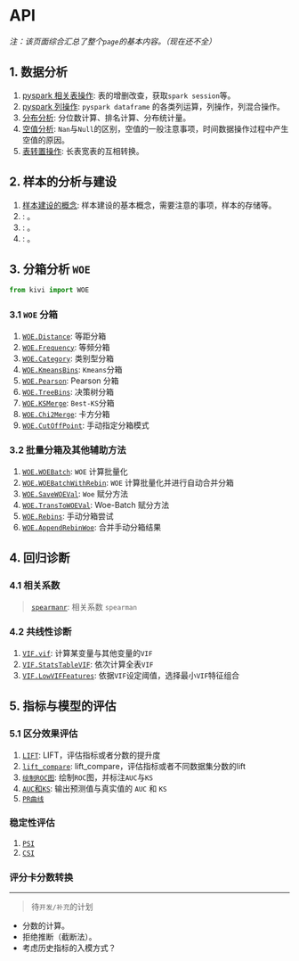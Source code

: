 # API

*注：该页面综合汇总了整个`page`的基本内容。（现在还不全）*

## 1. 数据分析

1. [pyspark 相关表操作](./SparkSupport/SparkSupport): 表的增删改查，获取`spark session`等。
1. [pyspark 列操作](./descriptive_statistics/data_analysis?id=_1-pyspark中的列操作): `pyspark dataframe` 的各类列运算，列操作，列混合操作。
1. [分布分析](./descriptive_statistics/data_analysis?id=_2-分布分析): 分位数计算、排名计算、分布统计量。
1. [空值分析](./descriptive_statistics/data_analysis?id=_3-空值分析): `Nan`与`Null`的区别，空值的一般注意事项，时间数据操作过程中产生空值的原因。
1. [表转置操作](./descriptive_statistics/data_analysis?id=_4-表转置操作): 长表宽表的互相转换。

## 2. 样本的分析与建设

1. [样本建设的概念](./score_card/sample): 样本建设的基本概念，需要注意的事项，样本的存储等。
1. [](): 。
1. [](): 。
1. [](): 。

## 3. 分箱分析 `WOE`

```python
from kivi import WOE
```

### 3.1 `WOE` 分箱

1. [`WOE.Distance`](./woe_iv/woe_iv_api?id=_11-等距分箱): 等距分箱
1. [`WOE.Frequency`](./woe_iv/woe_iv_api?id=_12-等频分箱): 等频分箱
1. [`WOE.Category`](./woe_iv/woe_iv_api?id=_13-类别型分箱): 类别型分箱
1. [`WOE.KmeansBins`](./woe_iv/woe_iv_api?id=_14-Kmeans分箱): `Kmeans`分箱
1. [`WOE.Pearson`](./woe_iv/woe_iv_api?id=_21-Pearson-分箱): Pearson 分箱
1. [`WOE.TreeBins`](./woe_iv/woe_iv_api?id=_22-决策树分箱): 决策树分箱
1. [`WOE.KSMerge`](./woe_iv/woe_iv_api?id=_23-Best-KS分箱): `Best-KS`分箱
1. [`WOE.Chi2Merge`](./woe_iv/woe_iv_api?id=_24-卡方分箱): 卡方分箱
1. [`WOE.CutOffPoint`](./woe_iv/woe_iv_api?id=_15-手动指定分箱模式): 手动指定分箱模式

### 3.2 批量分箱及其他辅助方法

1. [`WOE.WOEBatch`](./woe_iv/woe_embedding?id=_1-woe-计算批量化): `WOE` 计算批量化
1. [`WOE.WOEBatchWithRebin`](./woe_iv/woe_embedding?id=_2-WOE-计算批量化并进行自动合并分箱): `WOE` 计算批量化并进行自动合并分箱
1. [`WOE.SaveWOEVal`](./woe_iv/woe_embedding?id=_3-Woe-赋分方法): `Woe` 赋分方法
1. [`WOE.TransToWOEVal`](./woe_iv/woe_embedding?id=_4-Woe-Batch-赋分方法): Woe-Batch 赋分方法
1. [`WOE.Rebins`](./woe_iv/woe_embedding?id=_5-手动分箱尝试): 手动分箱尝试
1. [`WOE.AppendRebinWoe`](./woe_iv/woe_embedding?id=_6-合并手动分箱结果): 合并手动分箱结果

## 4. 回归诊断

### 4.1 相关系数

> [`spearmanr`](./feature_select/mutivar?id=_1-相关系数-spearman): 相关系数 `spearman`

### 4.2 共线性诊断

1. [`VIF.vif`](http://localhost:3000/#/feature_select/mutivar?id=_212-vifvif-计算某变量与其他变量的vif): 计算某变量与其他变量的`VIF`
1. [`VIF.StatsTableVIF`](http://localhost:3000/#/feature_select/mutivar?id=_213-vifstatstablevif-依次计算全表vif): 依次计算全表`VIF`
1. [`VIF.LowVIFFeatures`](http://localhost:3000/#/feature_select/mutivar?id=_214-viflowviffeatures-依据vif设定阈值，选择最小vif特征组合): 依据`VIF`设定阈值，选择最小`VIF`特征组合

## 5. 指标与模型的评估

### 5.1 区分效果评估

1. [`LIFT`](./model_select/model_eval?id=_1-lift): LIFT，评估指标或者分数的提升度
1. [`lift_compare`](./model_select/model_eval?id=_2-lift_compare): lift_compare，评估指标或者不同数据集分数的lift
1. [`绘制ROC图`](./model_select/model_eval?id=_3-绘制ROC图): 绘制`ROC`图，并标注`AUC`与`KS`
1. [`AUC`和`KS`](./model_select/model_eval?id=_4-AUC-和-KS): 输出预测值与真实值的 `AUC` 和 `KS`
1. [`PR曲线`]()

### 稳定性评估

1. [`PSI`](./feature_select/PSI-CSI?id=群体稳定性指标-psi)
1. [`CSI`](./feature_select/PSI-CSI?id=特征稳定性指标-csi) 

### 评分卡分数转换

> 

-----

> 待`开发/补充`的计划

- 分数的计算。
- 拒绝推断（截断法）。
- 考虑历史指标的入模方式？

